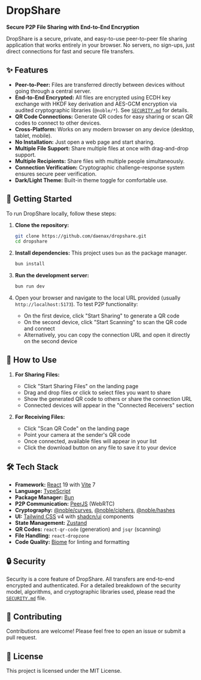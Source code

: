 # DropShare

**Secure P2P File Sharing with End-to-End Encryption**

DropShare is a secure, private, and easy-to-use peer-to-peer file sharing application that works entirely in your browser. No servers, no sign-ups, just direct connections for fast and secure file transfers.

## ✨ Features

*   **Peer-to-Peer:** Files are transferred directly between devices without going through a central server.
*   **End-to-End Encrypted:** All files are encrypted using ECDH key exchange with HKDF key derivation and AES-GCM encryption via audited cryptographic libraries (`@noble/*`). See [`SECURITY.md`](./SECURITY.md) for details.
*   **QR Code Connections:** Generate QR codes for easy sharing or scan QR codes to connect to other devices.
*   **Cross-Platform:** Works on any modern browser on any device (desktop, tablet, mobile).
*   **No Installation:** Just open a web page and start sharing.
*   **Multiple File Support:** Share multiple files at once with drag-and-drop support.
*   **Multiple Recipients:** Share files with multiple people simultaneously.
*   **Connection Verification:** Cryptographic challenge-response system ensures secure peer verification.
*   **Dark/Light Theme:** Built-in theme toggle for comfortable use.

## 🚀 Getting Started

To run DropShare locally, follow these steps:

1.  **Clone the repository:**
    ```bash
    git clone https://github.com/daenax/dropshare.git
    cd dropshare
    ```

2.  **Install dependencies:**
    This project uses `bun` as the package manager.
    ```bash
    bun install
    ```

3.  **Run the development server:**
    ```bash
    bun run dev
    ```

4.  Open your browser and navigate to the local URL provided (usually `http://localhost:5173`). To test P2P functionality:
    - On the first device, click "Start Sharing" to generate a QR code
    - On the second device, click "Start Scanning" to scan the QR code and connect
    - Alternatively, you can copy the connection URL and open it directly on the second device

## 📱 How to Use

1. **For Sharing Files:**
   - Click "Start Sharing Files" on the landing page
   - Drag and drop files or click to select files you want to share
   - Show the generated QR code to others or share the connection URL
   - Connected devices will appear in the "Connected Receivers" section

2. **For Receiving Files:**
   - Click "Scan QR Code" on the landing page
   - Point your camera at the sender's QR code
   - Once connected, available files will appear in your list
   - Click the download button on any file to save it to your device

## 🛠️ Tech Stack

*   **Framework:** [React](https://react.dev/) 19 with [Vite](https://vitejs.dev/) 7
*   **Language:** [TypeScript](https://www.typescriptlang.org/)
*   **Package Manager:** [Bun](https://bun.sh/)
*   **P2P Communication:** [PeerJS](https://peerjs.com/) (WebRTC)
*   **Cryptography:** [@noble/curves](https://github.com/paulmillr/noble-curves), [@noble/ciphers](https://github.com/paulmillr/noble-ciphers), [@noble/hashes](https://github.com/paulmillr/noble-hashes)
*   **UI:** [Tailwind CSS](https://tailwindcss.com/) v4 with [shadcn/ui](https://ui.shadcn.com/) components
*   **State Management:** [Zustand](https://zustand-demo.pmnd.rs/)
*   **QR Codes:** `react-qr-code` (generation) and `jsqr` (scanning)
*   **File Handling:** `react-dropzone`
*   **Code Quality:** [Biome](https://biomejs.dev/) for linting and formatting

## 🔒 Security

Security is a core feature of DropShare. All transfers are end-to-end encrypted and authenticated. For a detailed breakdown of the security model, algorithms, and cryptographic libraries used, please read the [`SECURITY.md`](./SECURITY.md) file.

## 🤝 Contributing

Contributions are welcome! Please feel free to open an issue or submit a pull request.

## 📄 License

This project is licensed under the MIT License.
